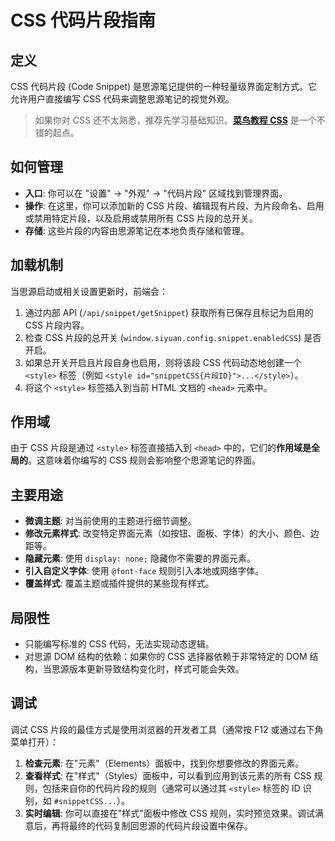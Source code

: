 # CSS 代码片段指南

## 定义

CSS 代码片段 (Code Snippet) 是思源笔记提供的一种轻量级界面定制方式。它允许用户直接编写 CSS 代码来调整思源笔记的视觉外观。

> 如果你对 CSS 还不太熟悉，推荐先学习基础知识。**[菜鸟教程 CSS](https://www.runoob.com/css/css-tutorial.html)** 是一个不错的起点。

## 如何管理

*   **入口**: 你可以在 "设置" -> "外观" -> "代码片段" 区域找到管理界面。
*   **操作**: 在这里，你可以添加新的 CSS 片段、编辑现有片段、为片段命名、启用或禁用特定片段，以及启用或禁用所有 CSS 片段的总开关。
*   **存储**: 这些片段的内容由思源笔记在本地负责存储和管理。

## 加载机制

当思源启动或相关设置更新时，前端会：
1.  通过内部 API (`/api/snippet/getSnippet`) 获取所有已保存且标记为启用的 CSS 片段内容。
2.  检查 CSS 片段的总开关 (`window.siyuan.config.snippet.enabledCSS`) 是否开启。
3.  如果总开关开启且片段自身也启用，则将该段 CSS 代码动态地创建一个 `<style>` 标签（例如 `<style id="snippetCSS{片段ID}">...</style>`）。
4.  将这个 `<style>` 标签插入到当前 HTML 文档的 `<head>` 元素中。

## 作用域

由于 CSS 片段是通过 `<style>` 标签直接插入到 `<head>` 中的，它们的**作用域是全局的**。这意味着你编写的 CSS 规则会影响整个思源笔记的界面。

## 主要用途

*   **微调主题**: 对当前使用的主题进行细节调整。
*   **修改元素样式**: 改变特定界面元素（如按钮、面板、字体）的大小、颜色、边距等。
*   **隐藏元素**: 使用 `display: none;` 隐藏你不需要的界面元素。
*   **引入自定义字体**: 使用 `@font-face` 规则引入本地或网络字体。
*   **覆盖样式**: 覆盖主题或插件提供的某些现有样式。

## 局限性

*   只能编写标准的 CSS 代码，无法实现动态逻辑。
*   对思源 DOM 结构的依赖：如果你的 CSS 选择器依赖于非常特定的 DOM 结构，当思源版本更新导致结构变化时，样式可能会失效。

## 调试

调试 CSS 片段的最佳方式是使用浏览器的开发者工具（通常按 F12 或通过右下角菜单打开）：

1.  **检查元素**: 在"元素"（Elements）面板中，找到你想要修改的界面元素。
2.  **查看样式**: 在"样式"（Styles）面板中，可以看到应用到该元素的所有 CSS 规则，包括来自你的代码片段的规则（通常可以通过其 `<style>` 标签的 ID 识别，如 `#snippetCSS...`）。
3.  **实时编辑**: 你可以直接在"样式"面板中修改 CSS 规则，实时预览效果。调试满意后，再将最终的代码复制回思源的代码片段设置中保存。 